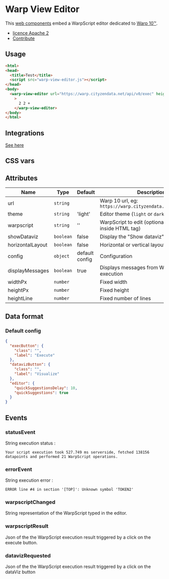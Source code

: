 # Warp View Editor

This [web components](https://fr.wikipedia.org/wiki/Composants_web) embed a WarpScript editor dedicated to [Warp 10™](https://www.warp10.io).

- [licence Apache 2](./LICENSE.md)
- [Contribute](./CONTRIBUTING.md)

## Usage

```html
<html>
<head>
  <title>Test</title>
  <script src="warp-view-editor.js"></script>
</head>
<body>
  <warp-view-editor url="https://warp.cityzendata.net/api/v0/exec" height-line=18 width-px=600 theme="dark" id="editor" show-dataviz="true" horizontal-layout="false" config='{"quickSuggestionsDelay":3000, "suggestOnTriggerCharacters": false}'
    >
      2 2 +
    </warp-view-editor>
</body>
</html>
```

## Integrations

[See here](https://stenciljs.com/docs/framework-integration)


## CSS vars

## Attributes

| Name | Type | Default | Description |
|------|------|---------|-------------|
| url | `string` | | Warp 10 url, eg: `https://warp.cityzendata.net/api/v0/exec` |
| theme | `string` | 'light' | Editor theme (`light` or `dark`) |
| warpscript | `string` | '' | WarpScript to edit (optional, could be inside HTML tag) |
| showDataviz | `boolean` | false | Display the "Show dataviz" button  |
| horizontalLayout | `boolean` | false | Horizontal or vertical layout  |
| config | `object` | default config | Configuration |
| displayMessages | `boolean` | true | Displays messages from WarpScript execution |
| widthPx | `number` | | Fixed width |
| heightPx | `number` | | Fixed height |
| heightLine | `number` | | Fixed number of lines |

## Data format

### Default config

```json
{
  "execButton": {
    "class": "",
    "label": "Execute"
  },
  "datavizButton": {
    "class": "",
    "label": "Visualize"
  },
  "editor": {
    "quickSuggestionsDelay": 10,
    "quickSuggestions": true
  }
}
```

## Events

### statusEvent

String execution status :

```text
Your script execution took 527.749 ms serverside, fetched 138156 datapoints and performed 21 WarpScript operations.
```

### errorEvent

String execution error :

```text
ERROR line #4 in section '[TOP]': Unknown symbol 'TOKEN2'
```

### warpscriptChanged

String representation of the WarpScript typed in the editor.

### warpscriptResult

Json of the the WarpScript execution result triggered by a click on the execute button.

### datavizRequested

Json of the the WarpScript execution result triggered by a click on the dataViz button

